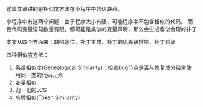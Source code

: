 这篇文章讲的是相似度方法在小程序中的优缺点。

小程序中有这两个问题：由于程序大小有限，可能程序中不包含相似的代码。  而且代码变量语句数量有限，都可能是类似的变量声明，那么会生成看似合理的补丁

本文从四个方面来：缺陷定位、补丁生成、补丁的优先级排序、补丁验证

四种相似度方法：

1. 系谱相似度(Genealogical Similarity)：检查bug节点是否与修复成分经常使用同一类的代码元素
2. 变量相似
3. 归一化的LCS
4. 令牌相似(Token Similarity)

